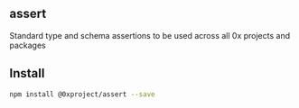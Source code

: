 assert
------

Standard type and schema assertions to be used across all 0x projects and packages

## Install

```bash
npm install @0xproject/assert --save
```
